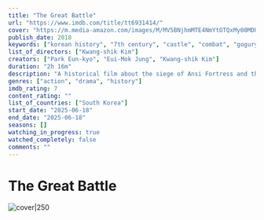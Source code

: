 ```yaml
---
title: "The Great Battle"
url: "https://www.imdb.com/title/tt6931414/"
cover: "https://m.media-amazon.com/images/M/MV5BNjhmMTE4NmYtOTQxMy00MDU0LWJkMjgtMWYwNTM5OTJkZGVjXkEyXkFqcGc@._V1_.jpg"
publish_date: 2018
keywords: ["korean history", "7th century", "castle", "combat", "goguryeo"]
list_of_directors: ["Kwang-shik Kim"]
creators: ["Park Eun-kyo", "Eui-Mok Jung", "Kwang-shik Kim"]
duration: "2h 16m"
description: "A historical film about the siege of Ansi Fortress and the epic eighty-eight day battle that Yang Man-chun and his Goguryeo troops fought against 500,000 invading Tang dynasty men to defend it."
genres: ["action", "drama", "history"]
imdb_rating: 7
content_rating: ""
list_of_countries: ["South Korea"]
start_date: "2025-06-18"
end_date: "2025-06-18"
seasons: []
watching_in_progress: true
watched_completely: false
comments: ""
---
```


# The Great Battle

![cover|250](https://m.media-amazon.com/images/M/MV5BNjhmMTE4NmYtOTQxMy00MDU0LWJkMjgtMWYwNTM5OTJkZGVjXkEyXkFqcGc@._V1_.jpg)
